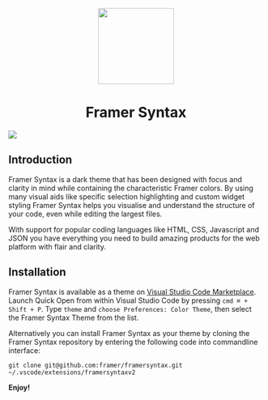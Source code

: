 
<p align="center">
  <img src="https://raw.githubusercontent.com/framer/syntax-vsc/master/logo.png?token=ABICI54kliEyprvSAP1nxo_cpiMUdCgGks5a4Jh0wA%3D%3D" width="150" height="150"/>
</p>
<h1 align="center">Framer Syntax</h1>

<img src="https://github.com/framer/framersyntax/raw/master/framer-syntax.jpg" />

## Introduction

Framer Syntax is a dark theme that has been designed with focus and clarity in mind while containing the characteristic Framer colors. By using many visual aids like specific selection highlighting and custom widget styling Framer Syntax helps you visualise and understand the structure of your code, even while editing the largest files.

With support for popular coding languages like HTML, CSS, Javascript and JSON you have everything you need to build amazing products for the web platform with flair and clarity.

## Installation

Framer Syntax is available as a theme on [Visual Studio Code Marketplace](#). Launch Quick Open from within Visual Studio Code by pressing `cmd ⌘ + Shift + P`. Type `theme` and `choose Preferences: Color Theme`, then select the Framer Syntax Theme from the list.

Alternatively you can install Framer Syntax as your theme by cloning the Framer Syntax repository by entering the following code into commandline interface:

```
git clone git@github.com:framer/framersyntax.git ~/.vscode/extensions/framersyntaxv2
```

**Enjoy!**
